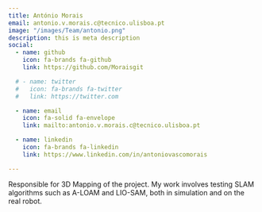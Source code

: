 ```yaml
---
title: António Morais
email: antonio.v.morais.c@tecnico.ulisboa.pt
image: "/images/Team/antonio.png"
description: this is meta description
social:
  - name: github
    icon: fa-brands fa-github
    link: https://github.com/Moraisgit

  # - name: twitter
  #   icon: fa-brands fa-twitter
  #   link: https://twitter.com

  - name: email
    icon: fa-solid fa-envelope
    link: mailto:antonio.v.morais.c@tecnico.ulisboa.pt

  - name: linkedin
    icon: fa-brands fa-linkedin
    link: https://www.linkedin.com/in/antoniovascomorais

---
```


Responsible for 3D Mapping of the project. My work involves testing SLAM algorithms such as A-LOAM and LIO-SAM, both in simulation and on the real robot.
